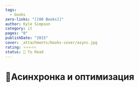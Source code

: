```yaml
---
tags:
  - books
zero-links: "[[00 Books]]"
author: Kyle Simpson
category: it
pages: "0"
publishDate: "2015"
cover: _attachments/books-cover/async.jpg
rating: ⭐⭐⭐⭐⭐
status: 🔷 To Read
---
```

# 📔Асинхронка и оптимизация